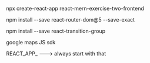 npx create-react-app react-mern-exercise-two-frontend

npm install --save react-router-dom@5 --save-exact

npm install --save react-transition-group

google maps JS sdk

REACT_APP_           ---> always start with that